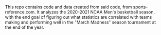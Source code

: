 This repo contains code and data created from said code, from sports-reference.com. It analyzes the 2020-2021 NCAA Men's basketball season, with the end goal of figuring out what statistics are correlated with teams making and performing well in the "March Madness" season tournament at the end of the year.

